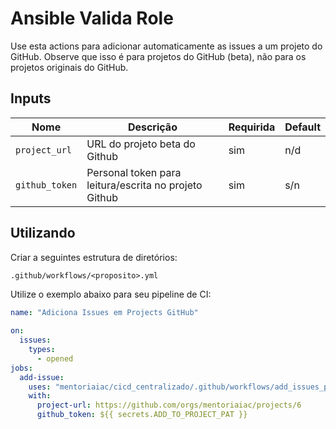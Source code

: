 # Ansible Valida Role
Use esta actions para adicionar automaticamente as issues a um projeto do GitHub. Observe que isso é para projetos do GitHub (beta), não para os projetos originais do GitHub.

## Inputs
| Nome | Descrição | Requirida |Default |
|------|-----------|-----------|--------|
|`project_url` | URL do projeto beta do Github | sim | n/d |
|`github_token` | Personal token para leitura/escrita no projeto Github | sim | s/n |


## Utilizando 
Criar a seguintes estrutura de diretórios: 

`.github/workflows/<proposito>.yml`

Utilize o exemplo abaixo para seu pipeline de CI:

```yaml
name: "Adiciona Issues em Projects GitHub"
  
on:
  issues:
    types:
      - opened
jobs:
  add-issue:
    uses: "mentoriaiac/cicd_centralizado/.github/workflows/add_issues_projects.yaml@v1"
    with:
      project-url: https://github.com/orgs/mentoriaiac/projects/6
      github_token: ${{ secrets.ADD_TO_PROJECT_PAT }}
```
